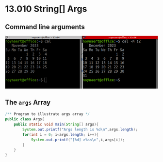 # 13.010 String[] Args

## Command line arguments

![Example of Command Line Argument](images/commandLineArgs.png)

## The `args` Array

```java
/** Program to illustrate args array */
public class Args{
	public static void main(String[] args){
		System.out.printf("Args length is %d\n",args.length);
		for(int i = 0; i<args.length; i++){
			System.out.printf("[%d] >%s<\n",i,args[i]);
		}
	}
}
```
